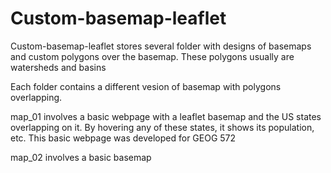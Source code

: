 # Custom-basemap-leaflet

Custom-basemap-leaflet stores several folder with designs of basemaps and custom polygons over the basemap.
These polygons usually are watersheds and basins

Each folder contains a different vesion of basemap with polygons overlapping.

map_01 involves a basic webpage with a leaflet basemap and the US states overlapping on it. By hovering any of these states, it shows its
population, etc. This basic webpage was developed for GEOG 572

map_02 involves a basic basemap
